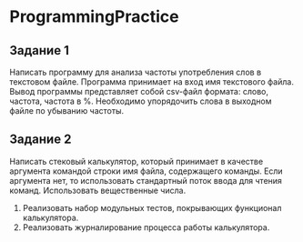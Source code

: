 # ProgrammingPractice

## Задание 1

Написать программу для анализа частоты употребления слов в текстовом файле.
Программа принимает на вход имя текстового файла. Вывод программы представляет собой csv-файл формата: слово, частота, частота в %. Необходимо упорядочить слова в выходном файле по убыванию частоты.

## Задание 2

Написать стековый калькулятор, который принимает в качестве аргумента командой
строки имя файла, содержащего команды. Если аргумента нет, то использовать
стандартный поток ввода для чтения команд. Использовать вещественные числа.

1. Реализовать набор модульных тестов, покрывающих функционал калькулятора.
2. Реализовать журналирование процесса работы калькулятора.

